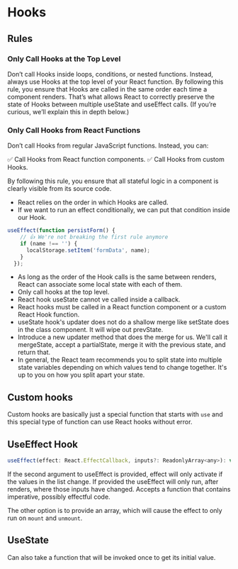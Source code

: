 # Hooks

## Rules

### Only Call Hooks at the Top Level

Don’t call Hooks inside loops, conditions, or nested functions. Instead, always use Hooks at the top level of your React function. By following this rule, you ensure that Hooks are called in the same order each time a component renders. That’s what allows React to correctly preserve the state of Hooks between multiple useState and useEffect calls. (If you’re curious, we’ll explain this in depth below.)

### Only Call Hooks from React Functions

Don’t call Hooks from regular JavaScript functions. Instead, you can:

✅ Call Hooks from React function components.
✅ Call Hooks from custom Hooks.

By following this rule, you ensure that all stateful logic in a component is clearly visible from its source code.

- React relies on the order in which Hooks are called.
- If we want to run an effect conditionally, we can put that condition inside our Hook.

```js
useEffect(function persistForm() {
    // 👍 We're not breaking the first rule anymore
    if (name !== '') {
      localStorage.setItem('formData', name);
    }
  });
```

- As long as the order of the Hook calls is the same between renders, React can associate some local state with each of them.
- Only call hooks at the top level.
- React hook useState cannot ve called inside a callback.
- React hooks must be called in a React function component or a custom React Hook function.
- useState hook's updater does not do a shallow merge like setState does in the class component. It will wipe out prevState.
- Introduce a new updater method that does the merge for us. We'll call it mergeState, accept a partialState, merge it with the previous state, and return that.
- In general, the React team recommends you to split state into multiple state variables depending on which values tend to change together. It's up to you on how you split apart your state.

## Custom hooks

Custom hooks are basically just a special function that starts with `use` and this special type of function can use React hooks without error. 

## UseEffect Hook

```js
useEffect(effect: React.EffectCallback, inputs?: ReadonlyArray<any>): void
```

If the second argument to useEffect is provided, effect will only activate if the values in the list change. If provided the useEffect will only run, after renders, where those inputs have changed. Accepts a function that contains imperative, possibly effectful code.

The other option is to provide an array, which will cause the effect to only run on `mount` and `unmount`.

## UseState

Can also take a function that will be invoked once to get its initial value.
